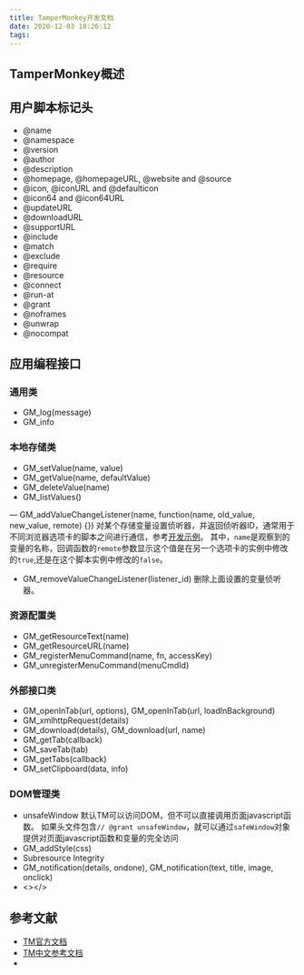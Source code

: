 ```yaml
---
title: TamperMonkey开发文档
date: 2020-12-03 18:26:12
tags:
---
```


## TamperMonkey概述

## 用户脚本标记头

- @name
- @namespace
- @version
- @author
- @description
- @homepage, @homepageURL, @website and @source
- @icon, @iconURL and @defaulticon
- @icon64 and @icon64URL
- @updateURL
- @downloadURL
- @supportURL
- @include
- @match
- @exclude
- @require
- @resource
- @connect
- @run-at
- @grant
- @noframes
- @unwrap
- @nocompat

## 应用编程接口

### 通用类

- GM_log(message)
- GM_info

### 本地存储类

- GM_setValue(name, value)
- GM_getValue(name, defaultValue)
- GM_deleteValue(name)
- GM_listValues()
  
— GM_addValueChangeListener(name, function(name, old_value, new_value, remote) {})
  对某个存储变量设置侦听器，并返回侦听器ID，通常用于不同浏览器选项卡的脚本之间进行通信，参考[开发示例](https://blog.csdn.net/weixin_42067967/article/details/105863853)。
  其中，`name`是观察到的变量的名称，回调函数的`remote`参数显示这个值是在另一个选项卡的实例中修改的`true`,还是在这个脚本实例中修改的`false`。
  
- GM_removeValueChangeListener(listener_id)
  删除上面设置的变量侦听器。

### 资源配置类

- GM_getResourceText(name)
- GM_getResourceURL(name)
- GM_registerMenuCommand(name, fn, accessKey)
- GM_unregisterMenuCommand(menuCmdId)

### 外部接口类

- GM_openInTab(url, options), GM_openInTab(url, loadInBackground)
- GM_xmlhttpRequest(details)
- GM_download(details), GM_download(url, name)
- GM_getTab(callback)
- GM_saveTab(tab)
- GM_getTabs(callback)
- GM_setClipboard(data, info)

### DOM管理类

- unsafeWindow
    默认TM可以访问DOM，但不可以直接调用页面javascript函数。
    如果头文件包含`// @grant unsafeWindow`，就可以通过`safeWindow`对象提供对页面javascript函数和变量的完全访问
- GM_addStyle(css)
- Subresource Integrity
- GM_notification(details, ondone), GM_notification(text, title, image, onclick)
- <><![CDATA[your_text_here]]></>

## 参考文献

- [TM官方文档](https://www.tampermonkey.net/documentation.php)
- [TM中文参考文档](https://www.cnblogs.com/grubber/p/12560522.html)
- 